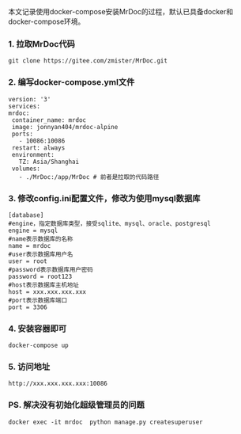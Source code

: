 本文记录使用docker-compose安装MrDoc的过程，默认已具备docker和docker-compose环境。
### 1. 拉取MrDoc代码

```
git clone https://gitee.com/zmister/MrDoc.git
```
### 2. 编写docker-compose.yml文件

```
version: '3'
services:
mrdoc:
 container_name: mrdoc
 image: jonnyan404/mrdoc-alpine
 ports:
   - 10086:10086
 restart: always
 environment:
   TZ: Asia/Shanghai
 volumes:
   - ./MrDoc:/app/MrDoc # 前者是拉取的代码路径
```

### 3. 修改config.ini配置文件，修改为使用mysql数据库

```
[database]
#engine，指定数据库类型，接受sqlite、mysql、oracle、postgresql
engine = mysql
#name表示数据库的名称
name = mrdoc
#user表示数据库用户名
user = root
#password表示数据库用户密码
password = root123
#host表示数据库主机地址
host = xxx.xxx.xxx.xxx
#port表示数据库端口
port = 3306
```
### 4. 安装容器即可

```
docker-compose up
```
### 5. 访问地址


```
http://xxx.xxx.xxx.xxx:10086
```

### PS. 解决没有初始化超级管理员的问题
```
docker exec -it mrdoc  python manage.py createsuperuser
```
